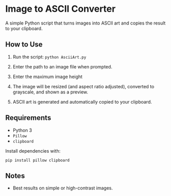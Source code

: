 # Image to ASCII Converter

A simple Python script that turns images into ASCII art and copies the result to your clipboard.

## How to Use

1. Run the script:
   `python AsciiArt.py`

2. Enter the path to an image file when prompted.

3. Enter the maximum image height

4. The image will be resized (and aspect ratio adjusted), converted to grayscale, and shown as a preview.

5. ASCII art is generated and automatically copied to your clipboard.

## Requirements

* Python 3
* `Pillow`
* `clipboard`

Install dependencies with:

```
pip install pillow clipboard
```

## Notes
* Best results on simple or high-contrast images.

